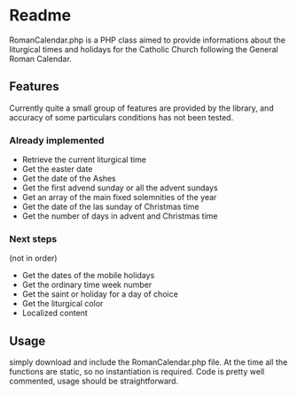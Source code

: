 Readme
=======

RomanCalendar.php is a PHP class aimed to provide informations about the liturgical times and holidays for the Catholic Church following the General Roman Calendar.


Features
--------

Currently quite a small group of features are provided by the library, and accuracy of some particulars conditions has not been tested.

### Already implemented

* Retrieve the current liturgical time
* Get the easter date
* Get the date of the Ashes
* Get the first advend sunday or all the advent sundays
* Get an array of the main fixed solemnities of the year
* Get the date of the las sunday of Christmas time
* Get the number of days in advent and Christmas time

### Next steps
(not in order)

* Get the dates of the mobile holidays 
* Get the ordinary time  week number
* Get the saint or holiday for a day of choice
* Get the liturgical color
* Localized content

Usage
-------

simply download and include the RomanCalendar.php file. At the time all the functions are static, so no instantiation is required. Code is pretty well commented, usage should be straightforward.


